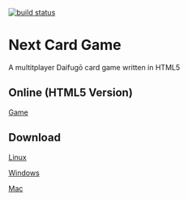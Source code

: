 [![build status](https://git.et.tc/Jan/next-card-ga,e/badges/master/build.svg)](https://builds.et.tc/next-card-game)
# Next Card Game
A multitplayer Daifugō card game written in HTML5

## Online (HTML5 Version)

[Game](https://builds.et.tc/next-card-game/master-html5/)


## Download
[Linux](https://builds.et.tc/next-card-game/master-linux64.zip)

[Windows](https://builds.et.tc/next-card-game/master-win64.zip)

[Mac](https://builds.et.tc/next-card-game/master-osx64.zip)